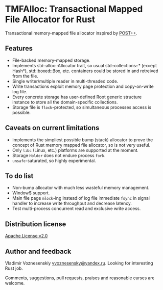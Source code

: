 # TMFAlloc: Transactional Mapped File Allocator for Rust

Transactional memory-mapped file allocator inspired by
[POST++](https://github.com/knizhnik/POST--).

## Features
 * File-backed memory-mapped storage.
 * Implements std::alloc::Allocator trait, so usual std::collections::\*
   (except Hash\*), std::boxed::Box, etc. containers could be stored in and
   retreived from the file.
 * Single writer/multiple reader in multi-threaded code.
 * Write transactions exploit memory page protection and copy-on-write log
   file.
 * Every concrete storage has user-defined Root generic structure instance to
   store all the domain-specific collections.
 * Storage file is `flock`-protected, so simultaneous processes access is
   possible.

## Caveats on current limitations
 * Implements the simpliest possible bump (stack) allocator to prove the concept
   of Rust memory mapped file allocator, so is not very useful.
 * Only `libc` (Linux, etc.) platforms are supported at the moment.
 * Storage `Holder` does not endure process `fork`.
 * `unsafe`-saturated, so highly experimental.

## To do list
- Non-bump allocator with much less wasteful memory management.
- Window$ support.
- Main file page `mlock`-ing instead of log file immediate `fsync` in signal
    handler to increase write throughput and decrease latency.
- Test multi-process concurrent read and exclusive write access.

## Distribution license
[Apache License v2.0](tmfalloc/blob?file=APACHE-LICENSE)

## Author and feedback

Vladimir Voznesenskiy <vvoznesensky@yandex.ru>. Looking for interesting Rust
job.

Comments, suggestions, pull requests, praises and reasonable curses are welcome.

